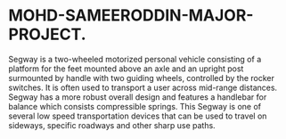 # MOHD-SAMEERODDIN-MAJOR-PROJECT.
Segway is a two-wheeled motorized personal vehicle consisting of a platform for the feet mounted above an axle and an upright post surmounted by handle with two guiding wheels, controlled by the rocker switches. It is often used to transport a user across mid-range distances. Segway has a more robust overall design and features a handlebar for balance which consists compressible springs. This Segway is one of several low speed transportation devices that can be used to travel on sideways, specific roadways and other sharp use paths.

